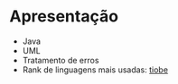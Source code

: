 # Apresentação
- Java
- UML
- Tratamento de erros
- Rank de linguagens mais usadas: <a href='https://tiobe.com'>tiobe</a>
